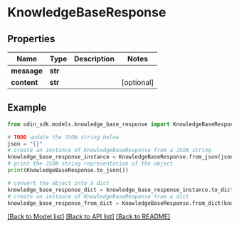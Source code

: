 # KnowledgeBaseResponse


## Properties

Name | Type | Description | Notes
------------ | ------------- | ------------- | -------------
**message** | **str** |  | 
**content** | **str** |  | [optional] 

## Example

```python
from odin_sdk.models.knowledge_base_response import KnowledgeBaseResponse

# TODO update the JSON string below
json = "{}"
# create an instance of KnowledgeBaseResponse from a JSON string
knowledge_base_response_instance = KnowledgeBaseResponse.from_json(json)
# print the JSON string representation of the object
print(KnowledgeBaseResponse.to_json())

# convert the object into a dict
knowledge_base_response_dict = knowledge_base_response_instance.to_dict()
# create an instance of KnowledgeBaseResponse from a dict
knowledge_base_response_from_dict = KnowledgeBaseResponse.from_dict(knowledge_base_response_dict)
```
[[Back to Model list]](../README.md#documentation-for-models) [[Back to API list]](../README.md#documentation-for-api-endpoints) [[Back to README]](../README.md)


